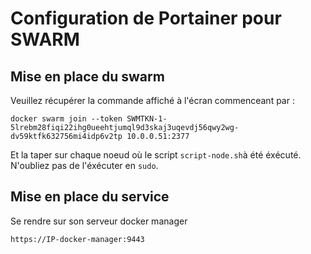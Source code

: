 # Configuration de Portainer pour SWARM

## Mise en place du swarm
Veuillez récupérer la commande affiché à l'écran commenceant par :
```
docker swarm join --token SWMTKN-1-5lrebm28fiqi22ihg0ueehtjumql9d3skaj3uqevdj56qwy2wg-dv59ktfk632756mi4idp6v2tp 10.0.0.51:2377
```

Et la taper sur chaque noeud où le script `script-node.sh`à été éxécuté. N'oubliez pas de l'éxécuter en `sudo`.

## Mise en place du service
Se rendre sur son serveur docker manager

```
https://IP-docker-manager:9443
```